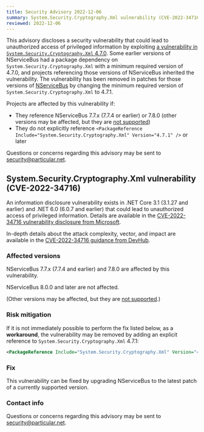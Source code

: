 ```yaml
---
title: Security Advisory 2022-12-06
summary: System.Security.Cryptography.Xml vulnerability (CVE-2022-34716) in NServiceBus
reviewed: 2022-12-06
---
```


This advisory discloses a security vulnerability that could lead to unauthorized access of privileged information by exploiting [a vulnerability in `System.Security.Cryptography.Xml` 4.7.0](https://github.com/dotnet/announcements/issues/232). Some earlier versions of NServiceBus had a package dependency on `System.Security.Cryptography.Xml` with a minimum required version of 4.7.0, and projects referencing those versions of NServiceBus inherited the vulnerability. The vulnerability has been removed in patches for those versions of [NServiceBus](/nservicebus/) by changing the minimum required version of `System.Security.Cryptography.Xml` to 4.7.1.

Projects are affected by this vulnerability if:

- They reference NServiceBus 7.7.x (7.7.4 or earlier) or 7.8.0 (other versions may be affected, but they are [not supported](/nservicebus/upgrades/supported-versions))
- They do not explicitly reference `<PackageReference Include="System.Security.Cryptography.Xml" Version="4.7.1" />` or later

Questions or concerns regarding this advisory may be sent to [security@particular.net](mailto://security@particular.net).

## System.Security.Cryptography.Xml vulnerability (CVE-2022-34716)

An information disclosure vulnerability exists in .NET Core 3.1 (3.1.27 and earlier) and .NET 6.0 (6.0.7 and earlier) that could lead to unauthorized access of privileged information. Details are available in the [CVE-2022-34716 vulnerability disclosure from Microsoft](https://github.com/dotnet/announcements/issues/232).

In-depth details about the attack complexity, vector, and impact are available in the [CVE-2022-34716 guidance from DevHub](https://devhub.checkmarx.com/cve-details/CVE-2022-34716/).

### Affected versions

NServiceBus 7.7.x (7.7.4 and earlier) and 7.8.0 are affected by this vulnerability.

NServiceBus 8.0.0 and later are not affected.

(Other versions may be affected, but they are [not supported](/nservicebus/upgrades/supported-versions.md#nservicebus).)

### Risk mitigation

If it is not immediately possible to perform the fix listed below, as a **workaround**, the vulnerability may be removed by adding an explicit reference to `System.Security.Cryptography.Xml` 4.7.1:

```xml
<PackageReference Include="System.Security.Cryptography.Xml" Version="4.7.1" />
```

### Fix

This vulnerability can be fixed by upgrading NServiceBus to the latest patch of a currently supported version.

### Contact info

Questions or concerns regarding this advisory may be sent to [security@particular.net](mailto://security@particular.net).
